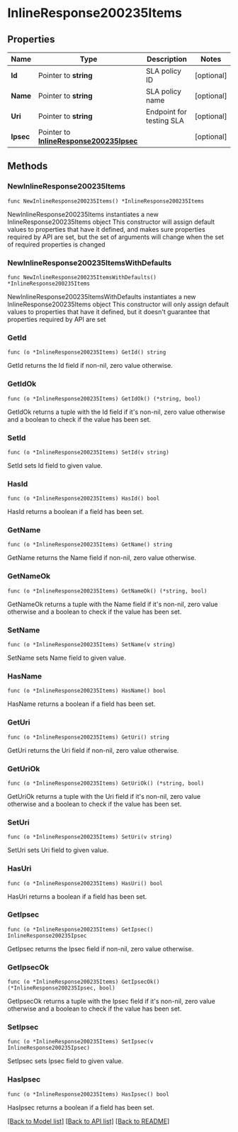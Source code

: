 # InlineResponse200235Items

## Properties

Name | Type | Description | Notes
------------ | ------------- | ------------- | -------------
**Id** | Pointer to **string** | SLA policy ID | [optional] 
**Name** | Pointer to **string** | SLA policy name | [optional] 
**Uri** | Pointer to **string** | Endpoint for testing SLA | [optional] 
**Ipsec** | Pointer to [**InlineResponse200235Ipsec**](InlineResponse200235Ipsec.md) |  | [optional] 

## Methods

### NewInlineResponse200235Items

`func NewInlineResponse200235Items() *InlineResponse200235Items`

NewInlineResponse200235Items instantiates a new InlineResponse200235Items object
This constructor will assign default values to properties that have it defined,
and makes sure properties required by API are set, but the set of arguments
will change when the set of required properties is changed

### NewInlineResponse200235ItemsWithDefaults

`func NewInlineResponse200235ItemsWithDefaults() *InlineResponse200235Items`

NewInlineResponse200235ItemsWithDefaults instantiates a new InlineResponse200235Items object
This constructor will only assign default values to properties that have it defined,
but it doesn't guarantee that properties required by API are set

### GetId

`func (o *InlineResponse200235Items) GetId() string`

GetId returns the Id field if non-nil, zero value otherwise.

### GetIdOk

`func (o *InlineResponse200235Items) GetIdOk() (*string, bool)`

GetIdOk returns a tuple with the Id field if it's non-nil, zero value otherwise
and a boolean to check if the value has been set.

### SetId

`func (o *InlineResponse200235Items) SetId(v string)`

SetId sets Id field to given value.

### HasId

`func (o *InlineResponse200235Items) HasId() bool`

HasId returns a boolean if a field has been set.

### GetName

`func (o *InlineResponse200235Items) GetName() string`

GetName returns the Name field if non-nil, zero value otherwise.

### GetNameOk

`func (o *InlineResponse200235Items) GetNameOk() (*string, bool)`

GetNameOk returns a tuple with the Name field if it's non-nil, zero value otherwise
and a boolean to check if the value has been set.

### SetName

`func (o *InlineResponse200235Items) SetName(v string)`

SetName sets Name field to given value.

### HasName

`func (o *InlineResponse200235Items) HasName() bool`

HasName returns a boolean if a field has been set.

### GetUri

`func (o *InlineResponse200235Items) GetUri() string`

GetUri returns the Uri field if non-nil, zero value otherwise.

### GetUriOk

`func (o *InlineResponse200235Items) GetUriOk() (*string, bool)`

GetUriOk returns a tuple with the Uri field if it's non-nil, zero value otherwise
and a boolean to check if the value has been set.

### SetUri

`func (o *InlineResponse200235Items) SetUri(v string)`

SetUri sets Uri field to given value.

### HasUri

`func (o *InlineResponse200235Items) HasUri() bool`

HasUri returns a boolean if a field has been set.

### GetIpsec

`func (o *InlineResponse200235Items) GetIpsec() InlineResponse200235Ipsec`

GetIpsec returns the Ipsec field if non-nil, zero value otherwise.

### GetIpsecOk

`func (o *InlineResponse200235Items) GetIpsecOk() (*InlineResponse200235Ipsec, bool)`

GetIpsecOk returns a tuple with the Ipsec field if it's non-nil, zero value otherwise
and a boolean to check if the value has been set.

### SetIpsec

`func (o *InlineResponse200235Items) SetIpsec(v InlineResponse200235Ipsec)`

SetIpsec sets Ipsec field to given value.

### HasIpsec

`func (o *InlineResponse200235Items) HasIpsec() bool`

HasIpsec returns a boolean if a field has been set.


[[Back to Model list]](../README.md#documentation-for-models) [[Back to API list]](../README.md#documentation-for-api-endpoints) [[Back to README]](../README.md)


